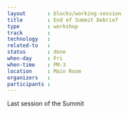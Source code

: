 ```yaml
---
layout       : blocks/working-session
title        : End of Summit Debrief
type         : workshop
track        : 
technology   :
related-to   :
status       : done
when-day     : Fri
when-time    : PM-3
location     : Main Room
organizers   : 
participants : 
---
```


Last session of the Summit
